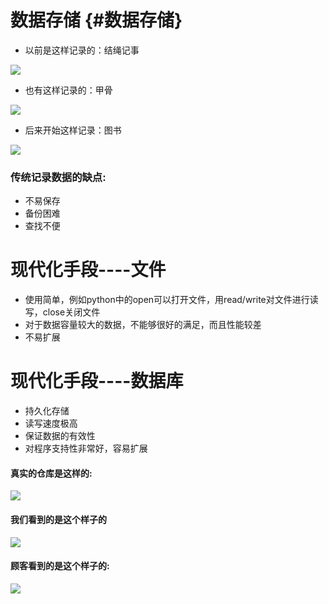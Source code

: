 # 数据存储 {#数据存储}

* 以前是这样记录的：结绳记事

![](/Images/assets/1-1.png)

* 也有这样记录的：甲骨

![](/Images/assets/1-2.png)

* 后来开始这样记录：图书

![](/Images/assets/1-3-2.png)

### 传统记录数据的缺点:

* 不易保存
* 备份困难
* 查找不便

# 现代化手段----文件

* 使用简单，例如python中的open可以打开文件，用read/write对文件进行读写，close关闭文件
* 对于数据容量较大的数据，不能够很好的满足，而且性能较差
* 不易扩展

# 现代化手段----数据库

* 持久化存储
* 读写速度极高
* 保证数据的有效性
* 对程序支持性非常好，容易扩展

#### 真实的仓库是这样的:

![](/Images/assets/仓库.png)

#### 我们看到的是这个样子的

![](/Images/assets/程序员.png)

#### 顾客看到的是这个样子的:

![](/Images/assets/商品.png)